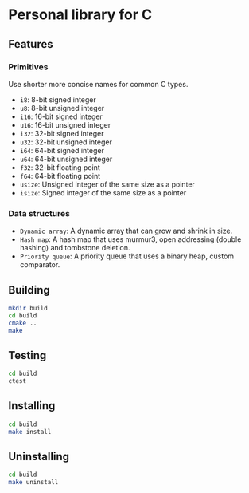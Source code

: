 # Personal library for C

## Features
### Primitives
Use shorter more concise names for common C types.
- `i8`: 8-bit signed integer
- `u8`: 8-bit unsigned integer
- `i16`: 16-bit signed integer
- `u16`: 16-bit unsigned integer
- `i32`: 32-bit signed integer
- `u32`: 32-bit unsigned integer
- `i64`: 64-bit signed integer
- `u64`: 64-bit unsigned integer
- `f32`: 32-bit floating point
- `f64`: 64-bit floating point
- `usize`: Unsigned integer of the same size as a pointer
- `isize`: Signed integer of the same size as a pointer

### Data structures
- `Dynamic array`: A dynamic array that can grow and shrink in size.
- `Hash map`: A hash map that uses murmur3, open addressing (double hashing) and tombstone deletion.
- `Priority queue`: A priority queue that uses a binary heap, custom comparator.

## Building

```bash
mkdir build
cd build
cmake ..
make
```

## Testing

```bash
cd build
ctest
```

## Installing

```bash
cd build
make install
```

## Uninstalling

```bash
cd build
make uninstall
```

